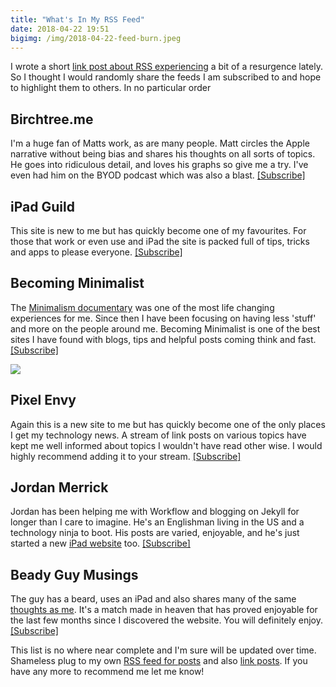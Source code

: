 ```yaml
---
title: "What's In My RSS Feed"
date: 2018-04-22 19:51
bigimg: /img/2018-04-22-feed-burn.jpeg
---
```

I wrote a short [link post about RSS experiencing](http://gr36.com/link/rss-readers-are-due-for-a-comeback) a bit of a resurgence lately. So I thought I would randomly share the feeds I am subscribed to and hope to highlight them to others. In no particular order

## Birchtree.me
I'm a huge fan of Matts work, as are many people. Matt circles the Apple narrative without being bias and shares his thoughts on all sorts of topics. He goes into ridiculous detail, and loves his graphs so give me a try. I've even had him on the BYOD podcast which was also a blast.
[[Subscribe]](https://feedpress.me/birchtree)

## iPad Guild
This site is new to me but has quickly become one of my favourites. For those that work or even use and iPad the site is packed full of tips, tricks and apps to please everyone. 
[[Subscribe]](http://ipadguild.com/feed/)

## Becoming Minimalist
The [Minimalism documentary](https://minimalismfilm.com/) was one of the most life changing experiences for me. Since then I have been focusing on having less 'stuff' and more on the people around me. Becoming Minimalist is one of the best sites I have found with blogs, tips and helpful posts coming think and fast. 
[[Subscribe]](https://feed.feedburner.com/becomingminimalistcom)

![](https://gr36.com/img/2018-04-22-rss-screenshots.png)

## Pixel Envy
Again this is a new site to me but has quickly become one of the only places I get my technology news. A stream of link posts on various topics have kept me well informed about topics I wouldn't have read other wise. I would highly recommend adding it to your stream. 
[[Subscribe]](https://pxlnv.com/feed)

## Jordan Merrick
Jordan has been helping me with Workflow and blogging on Jekyll for longer than I care to imagine. He's an Englishman living in the US and a technology ninja to boot. His posts are varied, enjoyable, and he's just started a new [iPad website](https://ipadcollective.com/) too. 
[[Subscribe]](https://www.jordanmerrick.com/feed.xml)

## Beady Guy Musings
The guy has a beard, uses an iPad and also shares many of the same [thoughts as me](http://beardyguycreative.com/blog/2018/04/20/trying-drafts-again/). It's a match made in heaven that has proved enjoyable for the last few months since I discovered the website. You will definitely enjoy. 
[[Subscribe]](http://beardyguycreative.com/blog/feed/)

This list is no where near complete and I'm sure will be updated over time. Shameless plug to my own [RSS feed for posts](http://gr36.com/feed.xml) and also [link posts](http://gr36.com/links.xml). If you have any more to recommend me let me know! 